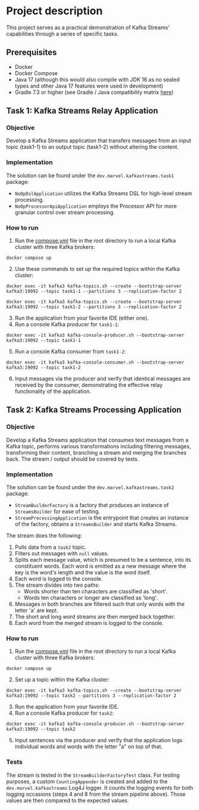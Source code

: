 # Project description

This project serves as a practical demonstration of Kafka Streams' capabilities through a series of specific tasks.

## Prerequisites

- Docker
- Docker Compose
- Java 17 (although this would also compile with JDK 16 as no sealed types and other Java 17 features were used in development)
- Gradle 7.3 or higher (see Gradle / Java compatibility matrix [here](https://docs.gradle.org/current/userguide/compatibility.html))

## Task 1: Kafka Streams Relay Application

### Objective

Develop a Kafka Streams application that transfers messages from an input topic (task1-1) to an output topic (task1-2) without
altering the content.

### Implementation

The solution can be found under the `dev.marvel.kafkastreams.task1` package:

- `NoOpDslApplication` utilizes the Kafka Streams DSL for high-level stream processing.
- `NoOpProcessorApiApplication` employs the Processor API for more granular control over stream processing.

### How to run

1. Run the [compose.yml](./compose.yml) file in the root directory to run a local Kafka cluster with three Kafka brokers:

```shell
docker compose up
```

2. Use these commands to set up the required topics within the Kafka cluster:

```shell
docker exec -it kafka3 kafka-topics.sh --create --bootstrap-server kafka3:19092 --topic task1-1 --partitions 3 --replication-factor 2
```

```shell
docker exec -it kafka3 kafka-topics.sh --create --bootstrap-server kafka3:19092 --topic task1-2 --partitions 3 --replication-factor 2
```

3. Run the application from your favorite IDE (either one).
4. Run a console Kafka producer for `task1-1`:

```shell
docker exec -it kafka3 kafka-console-producer.sh --bootstrap-server kafka3:19092 --topic task1-1
```

5. Run a console Kafka consumer from `task1-2`:

```shell
docker exec -it kafka3 kafka-console-consumer.sh --bootstrap-server kafka3:19092 --topic task1-2
```

6. Input messages via the producer and verify that identical messages are received by the consumer, demonstrating the effective relay
   functionality of the application.

## Task 2: Kafka Streams Processing Application

### Objective

Develop a Kafka Streams application that consumes text messages from a Kafka topic, performs various transformations including filtering
messages, transforming their content, branching a stream and merging the branches back. The stream / output should be covered by tests.

### Implementation

The solution can be found under the `dev.marvel.kafkastreams.task2` package:

- `StreamBuilderFactory` is a factory that produces an instance of `StreamsBuilder` for ease of testing.
- `StreamProcessingApplication` is the entrypoint that creates an instance of the factory, obtains a `StreamsBuilder` and starts Kafka
  Streams.

The stream does the following:

1. Pulls data from a `task2` topic.
2. Filters out messages with `null` values.
3. Splits each message value, which is presumed to be a sentence, into its constituent words. Each word is emitted as a new message where
   the key is
   the word's length and the value is the word itself.
4. Each word is logged to the console.
5. The stream divides into two paths:
    - Words shorter than ten characters are classified as 'short'.
    - Words ten characters or longer are classified as 'long'.
6. Messages in both branches are filtered such that only words with the letter 'a' are kept.
7. The short and long word streams are then merged back together.
8. Each word from the merged stream is logged to the console.

### How to run

1. Run the [compose.yml](./compose.yml) file in the root directory to run a local Kafka cluster with three Kafka brokers:

```shell
docker compose up
```

2. Set up a topic within the Kafka cluster:

```shell
docker exec -it kafka3 kafka-topics.sh --create --bootstrap-server kafka3:19092 --topic task2 --partitions 3 --replication-factor 2
```

3. Run the application from your favorite IDE.
4. Run a console Kafka producer for `task2`:

```shell
docker exec -it kafka3 kafka-console-producer.sh --bootstrap-server kafka3:19092 --topic task2
```

5. Input sentences via the producer and verify that the application logs individual words and words with the letter "a" on top of that.

### Tests

The stream is tested in the `StreamBuilderFactoryTest` class. For testing purposes, a custom `CountingAppender` is created and added
to the `dev.marvel.kafkastreams` Log4J logger. It counts the logging events for both logging occasions (steps 4 and 8 from the stream
pipeline above). Those values are then compared to the expected values.


